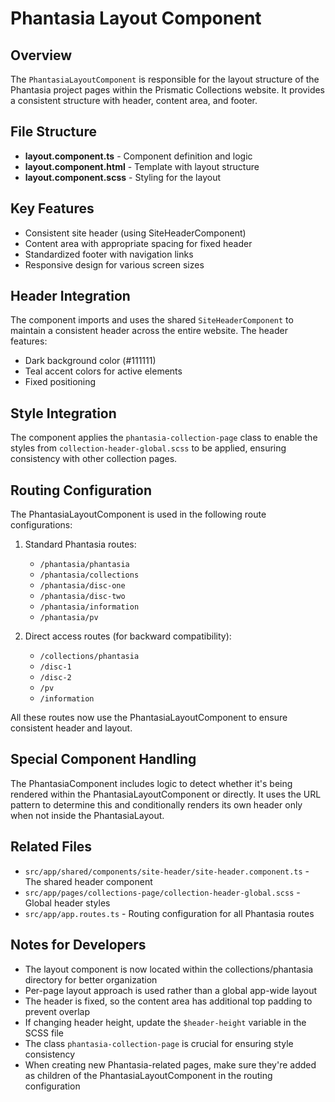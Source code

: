 # Phantasia Layout Component

## Overview
The `PhantasiaLayoutComponent` is responsible for the layout structure of the Phantasia project pages within the Prismatic Collections website. It provides a consistent structure with header, content area, and footer.

## File Structure
- **layout.component.ts** - Component definition and logic
- **layout.component.html** - Template with layout structure
- **layout.component.scss** - Styling for the layout

## Key Features
- Consistent site header (using SiteHeaderComponent)
- Content area with appropriate spacing for fixed header
- Standardized footer with navigation links
- Responsive design for various screen sizes

## Header Integration
The component imports and uses the shared `SiteHeaderComponent` to maintain a consistent header across the entire website. The header features:
- Dark background color (#111111)
- Teal accent colors for active elements
- Fixed positioning

## Style Integration
The component applies the `phantasia-collection-page` class to enable the styles from `collection-header-global.scss` to be applied, ensuring consistency with other collection pages.

## Routing Configuration
The PhantasiaLayoutComponent is used in the following route configurations:

1. Standard Phantasia routes:
   - `/phantasia/phantasia`
   - `/phantasia/collections`
   - `/phantasia/disc-one`
   - `/phantasia/disc-two`
   - `/phantasia/information`
   - `/phantasia/pv`

2. Direct access routes (for backward compatibility):
   - `/collections/phantasia`
   - `/disc-1`
   - `/disc-2`
   - `/pv`
   - `/information`

All these routes now use the PhantasiaLayoutComponent to ensure consistent header and layout.

## Special Component Handling
The PhantasiaComponent includes logic to detect whether it's being rendered within the PhantasiaLayoutComponent or directly. It uses the URL pattern to determine this and conditionally renders its own header only when not inside the PhantasiaLayout.

## Related Files
- `src/app/shared/components/site-header/site-header.component.ts` - The shared header component
- `src/app/pages/collections-page/collection-header-global.scss` - Global header styles
- `src/app/app.routes.ts` - Routing configuration for all Phantasia routes

## Notes for Developers
- The layout component is now located within the collections/phantasia directory for better organization
- Per-page layout approach is used rather than a global app-wide layout
- The header is fixed, so the content area has additional top padding to prevent overlap
- If changing header height, update the `$header-height` variable in the SCSS file
- The class `phantasia-collection-page` is crucial for ensuring style consistency
- When creating new Phantasia-related pages, make sure they're added as children of the PhantasiaLayoutComponent in the routing configuration 
